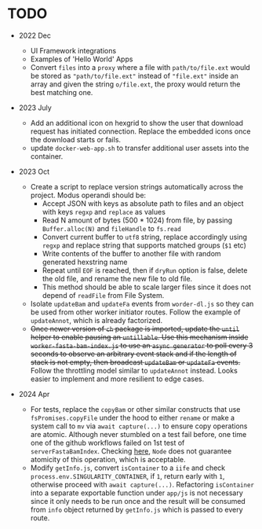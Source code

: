 # TODO
- 2022 Dec
  - UI Framework integrations
  - Examples of 'Hello World' Apps
  - Convert `files` into a `proxy` where a file with `path/to/file.ext` would be stored as `"path/to/file.ext"` instead of `"file.ext"` inside an array and given the string `o/file.ext`, the proxy would return the best matching one.

- 2023 July
  - Add an additional icon on hexgrid to show the user that download request has initiated connection. Replace the embedded icons once the download starts or fails.
  - update `docker-web-app.sh` to transfer additional user assets into the container.

- 2023 Oct
  - Create a script to replace version strings automatically across the project. Modus operandi should be:
    - Accept JSON with keys as absolute path to files and an object with keys `regxp` and `replace` as values
    - Read N amount of bytes (500 * 1024) from file, by passing `Buffer.alloc(N)` and `fileHandle` to `fs.read`
    - Convert current buffer to `utf8` string, replace accordingly using `regxp` and replace string that supports matched groups (`$1` etc)
    - Write contents of the buffer to another file with random generated hexstring name
    - Repeat until `EOF` is reached, then if `dryRun` option is false, delete the old file, and rename the new file to old file.
    - This method should be able to scale larger files since it does not depend of `readFile` from File System.
  - Isolate `updateBam` and `updateFa` events from `worder-dl.js` so they can be used from other worker initiator routes. Follow the example of `updateAnnot`, which is already factorized.
  - ~~Once newer version of `ch` package is imported, update the `until` helper to enable pausing an `untillable`. Use this mechanism inside `worker-fasta-bam-index.js` to use an `async generator` to poll every 3 seconds to observe an arbitrary event stack and if the length of stack is not empty, then broadcast `updateBam` or `updateFa` events.~~ Follow the throttling model similar to `updateAnnot` instead. Looks easier to implement and more resilient to edge cases.

- 2024 Apr
  - For tests, replace the `copyBam` or other similar constructs that use `fsPromises.copyFile` under the hood to either `rename` or make a system call to `mv` via `await capture(...)` to ensure copy operations are atomic. Although never stumbled on a test fail before, one time one of the github workflows failed on 1st test of `serverFastaBamIndex`. Checking [here](https://nodejs.org/docs/latest-v20.x/api/fs.html#fspromisescopyfilesrc-dest-mode), `Node` does not guarantee atomicity of this operation, which is acceptable.
  - Modify `getInfo.js`, convert `isContainer` to a `iife` and check `process.env.SINGULARITY_CONTAINER`, if `1`, return early with `1`, otherwise proceed with `await capture(...)`. Refactoring `isContainer` into a separate exportable function under `app/js` is not necessary since it only needs to be run once and the result will be consumed from `info` object returned by `getInfo.js` which is passed to every route.
